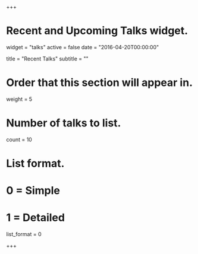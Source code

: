 +++
# Recent and Upcoming Talks widget.
widget = "talks"
active = false
date = "2016-04-20T00:00:00"

title = "Recent Talks"
subtitle = ""

# Order that this section will appear in.
weight = 5

# Number of talks to list.
count = 10

# List format.
#   0 = Simple
#   1 = Detailed
list_format = 0

+++

